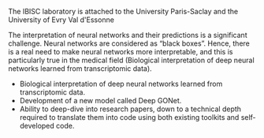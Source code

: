 The IBISC laboratory is attached to the University Paris-Saclay and the University of Evry Val d'Essonne

The interpretation of neural networks and their predictions is a significant challenge. Neural networks are considered as “black boxes”. Hence, there is a real need to make neural networks more interpretable, and this is particularly true in the medical field (Biological interpretation of deep neural networks learned from transcriptomic data).
* Biological interpretation of deep neural networks learned from transcriptomic data.
* Development of a new model called Deep GONet.
* Ability to deep-dive into research papers, down to a technical depth required to translate them into code using both existing toolkits and self-developed code.


